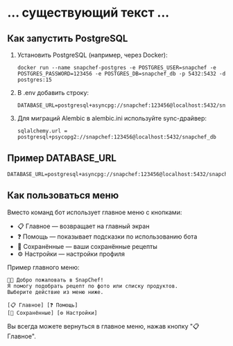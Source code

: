 # ... существующий текст ...

## Как запустить PostgreSQL

1. Установить PostgreSQL (например, через Docker):
   ```
   docker run --name snapchef-postgres -e POSTGRES_USER=snapchef -e POSTGRES_PASSWORD=123456 -e POSTGRES_DB=snapchef_db -p 5432:5432 -d postgres:15
   ```
2. В .env добавить строку:
   ```
   DATABASE_URL=postgresql+asyncpg://snapchef:123456@localhost:5432/snapchef_db
   ```
3. Для миграций Alembic в alembic.ini используйте sync-драйвер:
   ```
   sqlalchemy.url = postgresql+psycopg2://snapchef:123456@localhost:5432/snapchef_db
   ```

## Пример DATABASE_URL
```
DATABASE_URL=postgresql+asyncpg://snapchef:123456@localhost:5432/snapchef_db
```

## Как пользоваться меню

Вместо команд бот использует главное меню с кнопками:

- 📋 Главное — возвращает на главный экран
- ❓ Помощь — показывает подсказки по использованию бота
- 💾 Сохранённые — ваши сохранённые рецепты
- ⚙️ Настройки — настройки профиля

Пример главного меню:

```
👨‍🍳 Добро пожаловать в SnapChef!
Я помогу подобрать рецепт по фото или списку продуктов.
Выберите действие из меню ниже.

[📋 Главное] [❓ Помощь]
[💾 Сохранённые] [⚙️ Настройки]
```

Вы всегда можете вернуться в главное меню, нажав кнопку "📋 Главное". 
